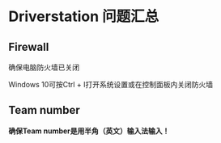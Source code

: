 # Driverstation 问题汇总

## Firewall

确保电脑防火墙已关闭

Windows 10可按Ctrl + I打开系统设置或在控制面板内关闭防火墙

## Team number

**确保Team number是用半角（英文）输入法输入！**

